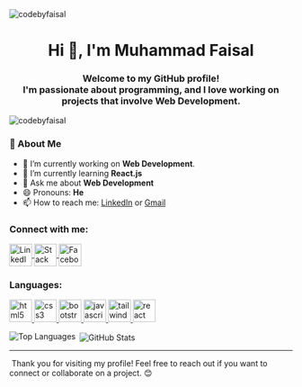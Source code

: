 
<img align="center" src="https://media.licdn.com/dms/image/D5616AQEq_FO7pxVKjw/profile-displaybackgroundimage-shrink_350_1400/0/1723173808490?e=1728518400&v=beta&t=kTbjZGcs3_janQLG8BAQAWfXsUGgcP2XW8PboD3lGMM" alt="codebyfaisal"/>


<h1 align="center">Hi 👋, I'm Muhammad Faisal</h1>
<h3 align="center">Welcome to my GitHub profile! <br /> I'm passionate about programming, and I love working on projects that involve Web Development.</h3>

<p align="left"> <img src="https://komarev.com/ghpvc/?username=codebyfaisal&label=Profile%20views&color=0e75b6&style=flat" alt="codebyfaisal" /> </p>

<h3 align="left">🚀 About Me</h3>
<ul>
  <li>🔭 I’m currently working on <strong>Web Development</strong>.</li>
  <li>🌱 I’m currently learning <strong>React.js</strong></li>
  <li>💬 Ask me about <strong>Web Development</strong></li>
  <li>😄 Pronouns: <strong>He</strong></li>
  <li>📫 How to reach me: <a href="https://www.linkedin.com/in/codebyfaisal/">LinkedIn</a> or <a href="mailto:codebyfaisal@gmail.com">Gmail</a></li>
</ul>

<h3 align="left">Connect with me:</h3>
<p align="left">
  <a href="https://linkedin.com/in/codebyfaisal" target="_blank">
    <img align="center" src="https://img.icons8.com/?size=100&id=13930&format=png&color=000000" alt="LinkedIn" height="40" width="40" />
  </a>
  <a href="https://stackoverflow.com/users/codebyfaisal" target="_blank">
    <img align="center" src="https://img.icons8.com/?size=100&id=13955&format=png&color=000000" alt="Stack Overflow" height="40" width="40" />
  </a>
  <a href="https://fb.com/codebyfaisal" target="_blank">
    <img align="center" src="https://img.icons8.com/?size=100&id=13912&format=png&color=000000" alt="Facebook" height="40" width="40" />
  </a>
</p>

<h3 align="left">Languages:</h3>
<p align="left">
  <a href="https://www.w3.org/html/" target="_blank" rel="noreferrer">
    <img src="https://img.icons8.com/?size=100&id=20909&format=png&color=000000" alt="html5" width="40" height="40"/>
  </a>
  <a href="https://www.w3schools.com/css/" target="_blank" rel="noreferrer">
    <img src="https://img.icons8.com/?size=100&id=21278&format=png&color=000000" alt="css3" width="40" height="40"/>
  </a>
  <a href="https://getbootstrap.com" target="_blank" rel="noreferrer">
    <img src="https://img.icons8.com/?size=100&id=PndQWK6M1Hjo&format=png&color=000000" alt="bootstrap" width="40" height="40"/>
  </a>
  <a href="https://developer.mozilla.org/en-US/docs/Web/JavaScript" target="_blank" rel="noreferrer">
    <img src="https://img.icons8.com/?size=100&id=PXTY4q2Sq2lG&format=png&color=000000" alt="javascript" width="40" height="40"/>
  </a>
  <a href="https://tailwindcss.com/" target="_blank" rel="noreferrer">
    <img src="https://img.icons8.com/?size=100&id=4PiNHtUJVbLs&format=png&color=000000" alt="tailwind" width="40" height="40"/>
  </a>
  <a href="https://reactjs.org/" target="_blank" rel="noreferrer">
    <img src="https://img.icons8.com/?size=100&id=123603&format=png&color=000000" alt="react" width="40" height="40"/>
  </a>
</p>

<p><img align="left" src="https://github-readme-stats.vercel.app/api/top-langs?username=codebyfaisal&show_icons=true&locale=en&layout=compact" alt="Top Languages" /></p>

<p>&nbsp;<img align="center" src="https://github-readme-stats.vercel.app/api?username=codebyfaisal&show_icons=true&locale=en" alt="GitHub Stats" /></p>

<hr />
<p>&nbsp;Thank you for visiting my profile! Feel free to reach out if you want to connect or collaborate on a project. 😊</p>
